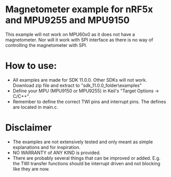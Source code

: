 # Magnetometer example for nRF5x and MPU9255 and MPU9150
This example will not work on MPU60x0 as it does not have a magnetometer. Nor will it work with SPI interface as there is no way of controlling the magnetometer with SPI.


# How to use:
* All examples are made for SDK 11.0.0. Other SDKs will not work. Download zip file and extract to "sdk_11.0.0_folder\examples"
* Define your MPU (MPU9150 or MPU9255) in Keil's "Target Options -> C/C++".
* Remember to define the correct TWI pins and interrupt pins. The defines are located in main.c.

# Disclaimer
 * The examples are not extensively tested and only meant as simple explanations and for inspiration. 
 * NO WARRANTY of ANY KIND is provided.
 * There are probably several things that can be improved or added. E.g. the TWI transfer functions should be interrupt driven and not blocking like they are now. 

